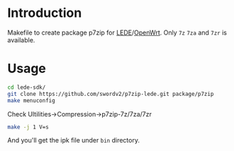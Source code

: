 # Introduction
Makefile to create package p7zip for [LEDE](https://lede-project.org)/[OpenWrt](https://openwrt.org/).
Only `7z` `7za` and `7zr` is available.

# Usage
```bash
cd lede-sdk/
git clone https://github.com/swordv2/p7zip-lede.git package/p7zip
make menuconfig
```

Check Ultilities->Compression->p7zip-7z/7za/7zr

```bash
make -j 1 V=s
```

And you'll get the ipk file under `bin` directory.
